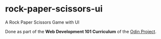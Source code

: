 # rock-paper-scissors-ui
A Rock Paper Scissors Game with UI

Done as part of the **Web Development 101 Curriculum** of the [Odin Project](https://www.theodinproject.com "Odin Project Homepage").
